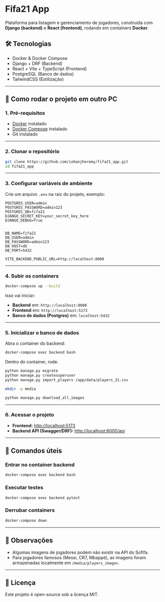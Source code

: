 # Fifa21 App

Plataforma para listagem e gerenciamento de jogadores, construída com **Django (backend)** e **React (frontend)**, rodando em containers **Docker**.  

## 🛠️ Tecnologias
- Docker & Docker Compose
- Django + DRF (Backend)
- React + Vite + TypeScript (Frontend)
- PostgreSQL (Banco de dados)
- TailwindCSS (Estilização)

---

## 🚀 Como rodar o projeto em outro PC

### 1. Pré-requisitos
- [Docker](https://docs.docker.com/get-docker/) instalado  
- [Docker Compose](https://docs.docker.com/compose/) instalado  
- Git instalado

---

### 2. Clonar o repositório
```bash
git clone https://github.com/iohanjheremy/fifa21_app.git
cd fifa21_app
````

---

### 3. Configurar variáveis de ambiente

Crie um arquivo `.env` na raiz do projeto, exemplo:

```env
POSTGRES_USER=admin
POSTGRES_PASSWORD=admin123
POSTGRES_DB=fifa21
DJANGO_SECRET_KEY=your_secret_key_here
DJANGO_DEBUG=True


DB_NAME=fifa21
DB_USER=admin
DB_PASSWORD=admin123
DB_HOST=db
DB_PORT=5432

VITE_BACKEND_PUBLIC_URL=http://localhost:8000
```

---

### 4. Subir os containers

```bash
docker-compose up --build
```

Isso vai iniciar:

* **Backend** em: `http://localhost:8000`
* **Frontend** em: `http://localhost:5173`
* **Banco de dados (Postgres)** em: `localhost:5432`

---

### 5. Inicializar o banco de dados

Abra o container do backend:

```bash
docker-compose exec backend bash
```

Dentro do container, rode:

```bash
python manage.py migrate
python manage.py createsuperuser
python manage.py import_players /app/data/players_21.csv

mkdir -p media

python manage.py download_all_images
```

---

### 6. Acessar o projeto

* **Frontend:** [http://localhost:5173](http://localhost:5173)
* **Backend API (Swagger/DRF):** [http://localhost:8000/api](http://localhost:8000/api)

---

## 🧰 Comandos úteis

### Entrar no container backend

```bash
docker-compose exec backend bash
```

### Executar testes

```bash
docker-compose exec backend pytest
```

### Derrubar containers

```bash
docker-compose down
```

---

## 📌 Observações

* Algumas imagens de jogadores podem não existir na API do Sofifa.
* Para jogadores famosos (Messi, CR7, Mbappé), as imagens foram armazenadas localmente em `/media/players_images`.

---

## 📄 Licença

Este projeto é open-source sob a licença MIT.

